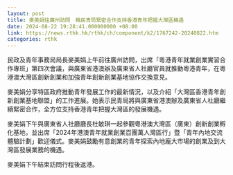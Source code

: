 ```yaml
---
layout: post
title: 麥美娟往廣州訪問　稱民青局緊密合作支持香港青年把握大灣區機遇
date: 2024-08-22 19:28:41.000000000 +08:00
link: https://news.rthk.hk/rthk/ch/component/k2/1767242-20240822.htm
categories: rthk
---
```


民政及青年事務局局長麥美娟上午前往廣州訪問，出席「粵港青年就業創業實習合作專班」第四次會議，與廣東省港澳辦及廣東省人社廳官員就推動粵港青年，在粵港澳大灣區創新創業和加強青年創新創業基地協作交換意見。

麥美娟分享特區政府推動青年發展工作的最新情況，以及介紹「大灣區香港青年創新創業基地聯盟」的工作進展。她表示民青局將與廣東省港澳辦及廣東省人社廳繼續緊密合作，全方位支持香港青年把握大灣區的發展機遇。

麥美娟下午與廣東省人社廳廳長杜敏琪一起參觀粵港澳大灣區（廣東）創新創業孵化基地，並出席「2024年港澳青年就業創業百團萬人灣區行」暨「青年內地交流體驗計劃」歡迎儀式。麥美娟鼓勵有意創業的青年探索內地龐大市場的創業及到大灣區發展業務的機遇。

麥美娟下午結束訪問行程後返港。
